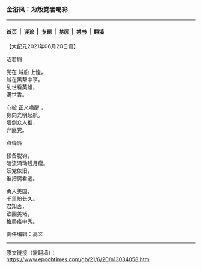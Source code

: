 ### 金浴凤：为叛党者喝彩

---

#### [首页](../../../..?n13034058) &nbsp;|&nbsp; [评论](../../../../../epoch-comment?n13034058) &nbsp;|&nbsp; [专题](../../../../../epoch-special?n13034058) &nbsp;|&nbsp; [禁闻](../../../../../epoch-news?n13034058) &nbsp;|&nbsp; [禁书](../../../../../books?n13034058) &nbsp;|&nbsp; [翻墙](https://github.com/gfw-breaker/nogfw/blob/master/README.md?n13034058)


<div class="post_content" id="artbody" itemprop="articleBody">
 <!-- article content begin -->
 <p>
  【大纪元2021年06月20日讯】
 </p>
 <p>
  昭君怨
 </p>
 <p>
  党在
  <ok href="https://www.epochtimes.com/gb/tag/%E8%B4%BC%E8%88%B9.html">
   贼船
  </ok>
  上惶，
  <br/>
  贼在黑帮中享。
  <br/>
  乱世看英雄，
  <br/>
  满世香。
 </p>
 <p>
  心被
  <ok href="https://www.epochtimes.com/gb/tag/%E6%AD%A3%E4%B9%89%E5%94%A4%E9%86%92.html">
   正义唤醒
  </ok>
  ，
  <br/>
  身向光明起航。
  <br/>
  墙倒众人推，
  <br/>
  弃匪党。
 </p>
 <p>
  点绛唇
 </p>
 <p>
  预备脱钩，
  <br/>
  暗流涌动残月瘦。
  <br/>
  妖党依旧，
  <br/>
  谁把魔看透。
 </p>
 <p>
  勇入美国，
  <br/>
  千里盼长久。
  <br/>
  君知否，
  <br/>
  欧围美堵，
  <br/>
  格局疫中秀。
 </p>
 <p>
  责任编辑：高义
 </p>
 <!-- article content end -->
 <div id="below_article_ad">
 </div>
</div>


---

原文链接（需翻墙）：https://www.epochtimes.com/gb/21/6/20/n13034058.htm